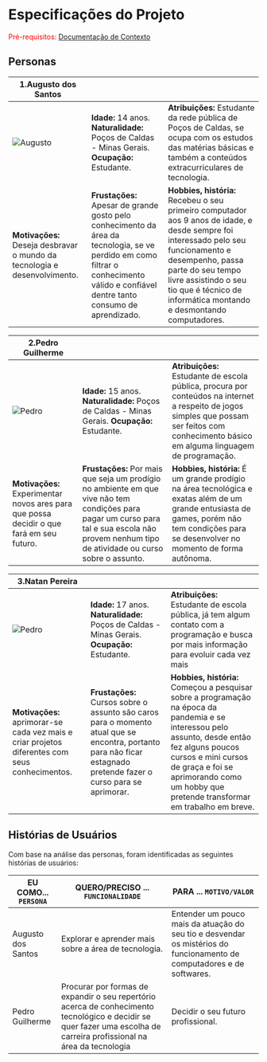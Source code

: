 # Especificações do Projeto

<span style="color:red">Pré-requisitos: <a href="1-Documentação de Contexto.md"> Documentação de Contexto</a></span>

## Personas

|**1.Augusto dos Santos**|           |                             | 
|-------------------|-----------|-----------------------------|
![Augusto](https://github.com/ICEI-PUC-Minas-PPC-CC/ppc-cc-2023-2-ment2-manha-cursoprogramacao/assets/142806753/573f8051-e607-48c6-930f-f97007751b87)|**Idade:** 14 anos. **Naturalidade:** Poços de Caldas - Minas Gerais. **Ocupação:** Estudante.       |**Atribuições:** Estudante da rede pública de Poços de Caldas, se ocupa com os estudos das matérias básicas e também a conteúdos extracurriculares de tecnologia. 
|**Motivações:** Deseja desbravar o mundo da tecnologia e desenvolvimento.  |**Frustações:** Apesar de grande gosto pelo conhecimento da área da tecnologia, se ve perdido em como filtrar o conhecimento válido e confiável dentre tanto consumo de aprendizado.   |**Hobbies, história:** Recebeu o seu primeiro computador aos 9 anos de idade, e desde sempre foi interessado pelo seu funcionamento e desempenho, passa parte do seu tempo livre assistindo o seu tio que é técnico de informática montando e desmontando computadores.


|**2.Pedro Guilherme**|           |                             | 
|-------------------|-----------|-----------------------------|
![Pedro](https://github.com/ICEI-PUC-Minas-PPC-CC/ppc-cc-2023-2-ment2-manha-cursoprogramacao/assets/142806753/c5bc956c-8372-4d05-9f96-de7ab0203721)|**Idade:** 15 anos. **Naturalidade:** Poços de Caldas - Minas Gerais. **Ocupação:** Estudante.       |**Atribuições:** Estudante de escola pública, procura por conteúdos na internet a respeito de jogos simples que possam ser feitos com conhecimento básico em alguma linguagem de programação. 
|**Motivações:** Experimentar novos ares para que possa decidir o que fará em seu futuro.  |**Frustações:** Por mais que seja um prodígio no ambiente em que vive não tem condições para pagar um curso para tal e sua escola não provem nenhum tipo de atividade ou curso sobre o assunto.   |**Hobbies, história:** É um grande prodígio na área tecnológica e exatas além de um grande entusiasta de games, porém não tem condições para se desenvolver no momento de forma autônoma.

|**3.Natan Pereira**|           |                             | 
|-------------------|-----------|-----------------------------|
![Pedro](https://github.com/ICEI-PUC-Minas-PPC-CC/ppc-cc-2023-2-ment2-manha-cursoprogramacao/assets/142806753/c5bc956c-8372-4d05-9f96-de7ab0203721)|**Idade:** 17 anos. **Naturalidade:** Poços de Caldas - Minas Gerais. **Ocupação:** Estudante.       |**Atribuições:** Estudante de escola pública, já tem algum contato com a programação e busca por mais informação para evoluir cada vez mais
|**Motivações:** aprimorar-se cada vez mais e criar projetos diferentes com seus conhecimentos.  |**Frustações:** Cursos sobre o assunto são caros para o momento atual que se encontra, portanto para não ficar estagnado pretende fazer o curso para se aprimorar.   |**Hobbies, história:** Começou a pesquisar sobre a programação na época da pandemia e se interessou pelo assunto, desde então fez alguns poucos cursos e mini cursos de graça e foi se aprimorando como um hobby que pretende transformar em trabalho em breve.

## Histórias de Usuários

Com base na análise das personas, foram identificadas as seguintes histórias de usuários:

|EU COMO... `PERSONA`| QUERO/PRECISO ... `FUNCIONALIDADE` |PARA ... `MOTIVO/VALOR`                 |
|--------------------|------------------------------------|----------------------------------------|
|Augusto dos Santos | Explorar e aprender mais sobre a área de tecnologia. | Entender um pouco mais da atuação do seu tio e desvendar os mistérios do funcionamento de computadores e de softwares. |
|Pedro Guilherme | Procurar por formas de expandir o seu repertório acerca de conhecimento tecnológico e decidir se quer fazer uma escolha de carreira profissional na área da tecnologia | Decidir o seu futuro profissional. |
